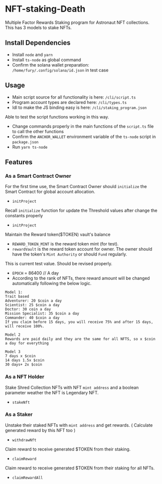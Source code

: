 # NFT-staking-Death
Multiple Factor Rewards Staking program for Astronaut NFT collections. This has 3 models to stake NFTs.

## Install Dependencies
- Install `node` and `yarn`
- Install `ts-node` as global command
- Confirm the solana wallet preparation: `/home/fury/.config/solana/id.json` in test case

## Usage
- Main script source for all functionality is here: `/cli/script.ts`
- Program account types are declared here: `/cli/types.ts`
- Idl to make the JS binding easy is here: `/cli/staking_program.json`

Able to test the script functions working in this way.
- Change commands properly in the main functions of the `script.ts` file to call the other functions
- Confirm the `ANCHOR_WALLET` environment variable of the `ts-node` script in `package.json`
- Run `yarn ts-node`

## Features

### As a Smart Contract Owner
For the first time use, the Smart Contract Owner should `initialize` the Smart Contract for global account allocation.
- `initProject`
 
Recall `initialize` function for update the Threshold values after change the constants properly
- `initProject` 

Maintain the Reward token($TOKEN) vault's balance
- `REWARD_TOKEN_MINT` is the reward token mint (for test).
- `rewardVault` is the reward token account for owner. The owner should have the token's `Mint Authority` or should `Fund` regularly.

This is current test value. Should be revised properly.
- `EPOCH` = 86400                                   // A day 
- According to the rank of NFTs, there reward amount will be changed automatically following the below logic.
```
Model 1: 
Trait based 
Adventurer: 20 $coin a day 
Scientist: 25 $coin a day 
Doctor: 30 coin a day 
Mission Specialist: 35 $coin a day 
Commander: 40 $coin a day
If you claim before 15 days, you will receive 75% and after 15 days, will receive 100%.

Model 2 
Rewards are paid daily and they are the same for all NFTS, so x $coin a day for everything 

Model 3 
7 days x $coin 
14 days 1.5x $coin 
30 days+ 2x $coin
```

### As a NFT Holder
Stake Shred Collection NFTs with NFT `mint address` and a boolean parameter weather the NFT is Legendary NFT.
- `stakeNft`

### As a Staker
Unstake their staked NFTs with `mint address` and get rewards. ( Calculate generated reward by this NFT too )
- `withdrawNft`

Claim reward to receive generated $TOKEN from their staking.
- `claimReward`

Claim reward to receive generated $TOKEN from their staking for all NFTs.
- `claimRewardAll`
